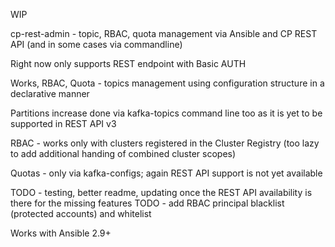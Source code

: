 WIP

cp-rest-admin - topic, RBAC, quota management via Ansible and CP REST API (and in some cases via commandline) 

Right now only supports REST endpoint with Basic AUTH

Works, RBAC, Quota - topics management using configuration structure in a declarative manner

Partitions increase done via kafka-topics command line too as it is yet to be supported in REST API v3

RBAC - works only with clusters registered in the Cluster Registry (too lazy to add additional handing of combined cluster scopes)

Quotas - only via kafka-configs; again REST API support is not yet available

TODO - testing, better readme, updating once the REST API availability is there for the missing features
TODO - add RBAC principal blacklist (protected accounts) and whitelist

Works with Ansible 2.9+ 
